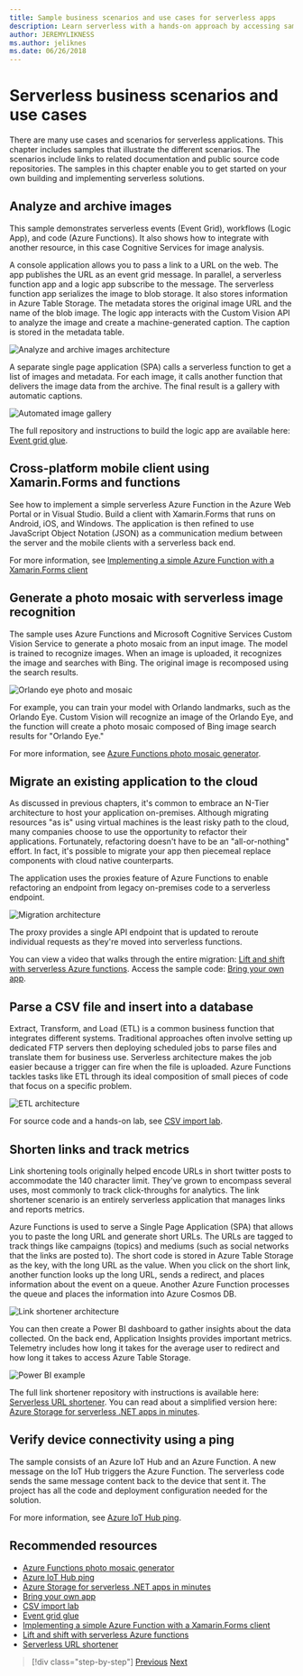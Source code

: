 ```yaml
---
title: Sample business scenarios and use cases for serverless apps
description: Learn serverless with a hands-on approach by accessing samples that range from image processing to mobile back ends and ETL pipelines.
author: JEREMYLIKNESS
ms.author: jeliknes
ms.date: 06/26/2018
---
```

# Serverless business scenarios and use cases

There are many use cases and scenarios for serverless applications. This chapter includes samples that illustrate the different scenarios. The scenarios include links to related documentation and public source code repositories. The samples in this chapter enable you to get started on your own building and implementing serverless solutions.

## Analyze and archive images

This sample demonstrates serverless events (Event Grid), workflows (Logic App), and code (Azure Functions). It also shows how to integrate with another resource, in this case Cognitive Services for image analysis.

A console application allows you to pass a link to a URL on the web. The app publishes the URL as an event grid message. In parallel, a serverless function app and a logic app subscribe to the message. The serverless function app serializes the image to blob storage. It also stores information in Azure Table Storage. The metadata stores the original image URL and the name of the blob image. The logic app interacts with the Custom Vision API to analyze the image and create a machine-generated caption. The caption is stored in the metadata table.

![Analyze and archive images architecture](./media/image-processing-example.png)

A separate single page application (SPA) calls a serverless function to get a list of images and metadata. For each image, it calls another function that delivers the image data from the archive. The final result is a gallery with automatic captions.

![Automated image gallery](./media/automated-image-gallery.png)

The full repository and instructions to build the logic app are available here: [Event grid glue](https://github.com/JeremyLikness/Event-Grid-Glue).

## Cross-platform mobile client using Xamarin.Forms and functions

See how to implement a simple serverless Azure Function in the Azure Web Portal or in Visual Studio. Build a client with Xamarin.Forms that runs on Android, iOS, and Windows. The application is then refined to use JavaScript Object Notation (JSON) as a communication medium between the server and the mobile clients with a serverless back end.

For more information, see [Implementing a simple Azure Function with a Xamarin.Forms client](https://azure.microsoft.com/resources/samples/functions-xamarin-getting-started/)

## Generate a photo mosaic with serverless image recognition

The sample uses Azure Functions and Microsoft Cognitive Services Custom Vision Service to generate a photo mosaic from an input image. The model is trained to recognize images. When an image is uploaded, it recognizes the image and searches with Bing. The original image is recomposed using the search results.

![Orlando eye photo and mosaic](./media/orlando-eye-both.png)

For example, you can train your model with Orlando landmarks, such as the Orlando Eye. Custom Vision will recognize an image of the Orlando Eye, and the function will create a photo mosaic composed of Bing image search results for "Orlando Eye."

For more information, see [Azure Functions photo mosaic generator](https://azure.microsoft.com/resources/samples/functions-dotnet-photo-mosaic/).

## Migrate an existing application to the cloud

As discussed in previous chapters, it's common to embrace an N-Tier architecture to host your application on-premises. Although migrating resources "as is" using virtual machines is the least risky path to the cloud, many companies choose to use the opportunity to refactor their applications. Fortunately, refactoring doesn't have to be an "all-or-nothing" effort. In fact, it's possible to migrate your app then piecemeal replace components with cloud native counterparts.

The application uses the proxies feature of Azure Functions to enable refactoring an endpoint from legacy on-premises code to a serverless endpoint.

![Migration architecture](./media/migration-architecture.png)

The proxy provides a single API endpoint that is updated to reroute individual requests as they're moved into serverless functions.

You can view a video that walks through the entire migration: [Lift and shift with serverless Azure functions](https://channel9.msdn.com/Events/Connect/2017/E102). Access the sample code: [Bring your own app](https://github.com/JeremyLikness/bring-own-app-connect-17).

## Parse a CSV file and insert into a database

Extract, Transform, and Load (ETL) is a common business function that integrates different systems. Traditional approaches often involve setting up dedicated FTP servers then deploying scheduled jobs to parse files and translate them for business use. Serverless architecture makes the job easier because a trigger can fire when the file is uploaded. Azure Functions tackles tasks like ETL through its ideal composition of small pieces of code that focus on a specific problem.

![ETL architecture](./media/csvimport.png)

For source code and a hands-on lab, see [CSV import lab](https://github.com/JeremyLikness/azure-fn-file-process-hol).

## Shorten links and track metrics

Link shortening tools originally helped encode URLs in short twitter posts to accommodate the 140 character limit. They've grown to encompass several uses, most commonly to track click-throughs for analytics. The link shortener scenario is an entirely serverless application that manages links and reports metrics.

Azure Functions is used to serve a Single Page Application (SPA) that allows you to paste the long URL and generate short URLs. The URLs are tagged to track things like campaigns (topics) and mediums (such as social networks that the links are posted to). The short code is stored in Azure Table Storage as the key, with the long URL as the value. When you click on the short link, another function looks up the long URL, sends a redirect, and places information about the event on a queue. Another Azure Function processes the queue and places the information into Azure Cosmos DB.

![Link shortener architecture](./media/link-shortener-architecture.png)

You can then create a Power BI dashboard to gather insights about the data collected. On the back end, Application Insights provides important metrics. Telemetry includes how long it takes for the average user to redirect and how long it takes to access Azure Table Storage.

![Power BI example](./media/power-bi-example.png)

The full link shortener repository with instructions is available here: [Serverless URL shortener](https://github.com/jeremylikness/serverless-url-shortener). You can read about a simplified version here: [Azure Storage for serverless .NET apps in minutes](https://blogs.msdn.microsoft.com/webdev/2018/01/25/azure-storage-for-serverless-net-apps-in-minutes/).

## Verify device connectivity using a ping

The sample consists of an Azure IoT Hub and an Azure Function. A new message on the IoT Hub triggers the Azure Function. The serverless code sends the same message content back to the device that sent it. The project has all the code and deployment configuration needed for the solution.

For more information, see [Azure IoT Hub ping](https://azure.microsoft.com/resources/samples/iot-hub-node-ping/).

## Recommended resources

* [Azure Functions photo mosaic generator](https://azure.microsoft.com/resources/samples/functions-dotnet-photo-mosaic/)
* [Azure IoT Hub ping](https://azure.microsoft.com/resources/samples/iot-hub-node-ping/)
* [Azure Storage for serverless .NET apps in minutes](https://blogs.msdn.microsoft.com/webdev/2018/01/25/azure-storage-for-serverless-net-apps-in-minutes/)
* [Bring your own app](https://github.com/JeremyLikness/bring-own-app-connect-17)
* [CSV import lab](https://github.com/JeremyLikness/azure-fn-file-process-hol)
* [Event grid glue](https://github.com/JeremyLikness/Event-Grid-Glue)
* [Implementing a simple Azure Function with a Xamarin.Forms client](https://azure.microsoft.com/resources/samples/functions-xamarin-getting-started/)
* [Lift and shift with serverless Azure functions](https://channel9.msdn.com/Events/Connect/2017/E102)
* [Serverless URL shortener](https://github.com/jeremylikness/serverless-url-shortener)

> [!div  class="step-by-step"]
> [Previous](orchestration-patterns.md)
> [Next](serverless-conclusion.md)